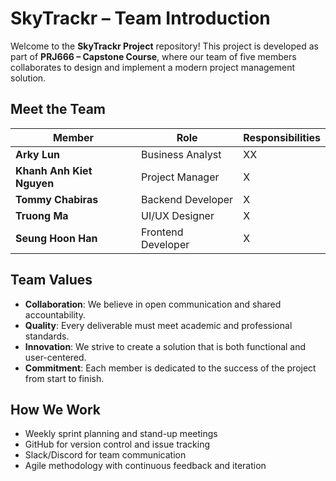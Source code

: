 # SkyTrackr – Team Introduction  

Welcome to the **SkyTrackr Project** repository! 
This project is developed as part of **PRJ666 – Capstone Course**, where our team of five members collaborates to design and implement a modern project management solution.  

## Meet the Team  

| Member | Role | Responsibilities |
|--------|------|------------------|
| **Arky Lun** | Business Analyst | XX |
| **Khanh Anh Kiet Nguyen** | Project Manager | X |
| **Tommy Chabiras** | Backend Developer | X |
| **Truong Ma** | UI/UX Designer | X |
| **Seung Hoon Han** | Frontend Developer  | X |

## Team Values  
- **Collaboration**: We believe in open communication and shared accountability.  
- **Quality**: Every deliverable must meet academic and professional standards.  
- **Innovation**: We strive to create a solution that is both functional and user-centered.  
- **Commitment**: Each member is dedicated to the success of the project from start to finish.  

## How We Work  
- Weekly sprint planning and stand-up meetings  
- GitHub for version control and issue tracking  
- Slack/Discord for team communication  
- Agile methodology with continuous feedback and iteration  
